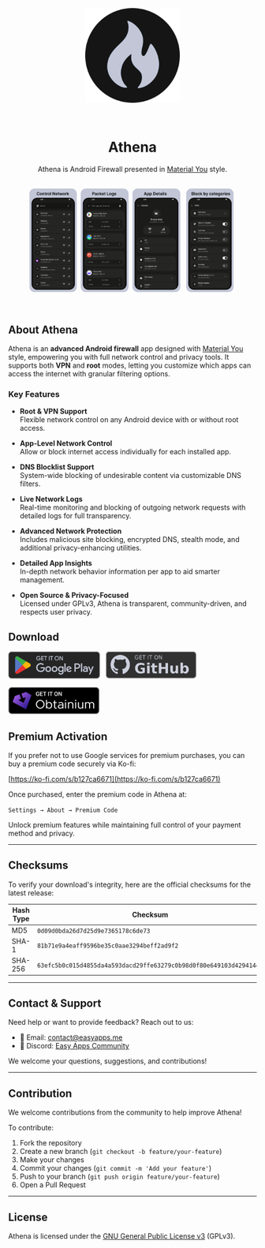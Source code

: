 

<div align="center">
<img width="192" height="192" src="metadata/en-US/images/icon.png" align="center" alt="">
</div>
<br></br>

<div align="center">
    <h1>Athena</h1>
    <p>Athena is Android Firewall presented in <a target="_blank" href="https://m3.material.io/">Material You</a> style.</p>
    <br/>
    <img src="metadata/en-US/images/phoneScreenshots/1.png" width="19.2%" alt="startup" />&nbsp;
    <img src="metadata/en-US/images/phoneScreenshots/2.png" width="19.2%" alt="feeds" />&nbsp;
    <img src="metadata/en-US/images/phoneScreenshots/3.png" width="19.2%" alt="startup" />&nbsp;&nbsp;
    <img src="metadata/en-US/images/phoneScreenshots/4.png" width="19.2%" alt="feeds" />&nbsp;
</div>





&nbsp;

## About Athena

Athena is an <strong>advanced Android firewall</strong> app designed with <a href="https://m3.material.io/" target="_blank" rel="noopener noreferrer">Material You</a> style, empowering you with full network control and privacy tools. It supports both <strong>VPN</strong> and <strong>root</strong> modes, letting you customize which apps can access the internet with granular filtering options.

### Key Features

- **Root & VPN Support**  
  Flexible network control on any Android device with or without root access.  

- **App-Level Network Control**  
  Allow or block internet access individually for each installed app.  

- **DNS Blocklist Support**  
  System-wide blocking of undesirable content via customizable DNS filters.  

- **Live Network Logs**  
  Real-time monitoring and blocking of outgoing network requests with detailed logs for full transparency.  

- **Advanced Network Protection**  
  Includes malicious site blocking, encrypted DNS, stealth mode, and additional privacy-enhancing utilities.  

- **Detailed App Insights**  
  In-depth network behavior information per app to aid smarter management.  

- **Open Source & Privacy-Focused**  
  Licensed under GPLv3, Athena is transparent, community-driven, and respects user privacy.


## Download

[<img src=".github/play_store.png" alt="Get it on Play Store" height="55">](https://play.google.com/store/apps/details?id=com.kin.athena) &nbsp;
[<img src=".github/github.png" alt="Get it on Github" height="55">](https://github.com/Kin69/Athena/releases) &nbsp;

[<img src=".github/obtainium.png" alt="Get it on Obtainium" height="55">](http://apps.obtainium.imranr.dev/redirect.html?r=obtainium://app/%7B%22id%22%3A%22com.kin.athena%22%2C%22url%22%3A%22https%3A%2F%2Fgithub.com%2Fkin-echo%2Fathena%22%2C%22author%22%3A%22kin-echo%22%2C%22name%22%3A%22Athena%22%2C%22preferredApkIndex%22%3A0%2C%22additionalSettings%22%3A%22%7B%5C%22includePrereleases%5C%22%3Afalse%2C%5C%22fallbackToOlderReleases%5C%22%3Atrue%2C%5C%22autoApkFilterByArch%5C%22%3Atrue%2C%5C%22skipUpdateNotifications%5C%22%3Afalse%7D%22%7D)




## Premium Activation

If you prefer not to use Google services for premium purchases, you can buy a premium code securely via Ko-fi:

[https://ko-fi.com/s/b127ca6671](https://ko-fi.com/s/b127ca6671)

Once purchased, enter the premium code in Athena at:

`Settings → About → Premium Code`

Unlock premium features while maintaining full control of your payment method and privacy.

---

## Checksums

To verify your download's integrity, here are the official checksums for the latest release:

| Hash Type | Checksum                                   |
|-----------|--------------------------------------------|
| MD5       | `0d09d0bda26d7d25d9e7365178c6de73`       |
| SHA-1     | `81b71e9a4eaff9596be35c0aae3294beff2ad9f2` |
| SHA-256   | `63efc5b0c015d4855da4a593dacd29ffe63279c0b98d0f80e649103d429414ec` |

---

## Contact & Support

Need help or want to provide feedback? Reach out to us:

- 📧 Email: [contact@easyapps.me](mailto:contact@easyapps.me)  
- 💬 Discord: [Easy Apps Community](https://discord.gg/ZrP4G8z23H)

We welcome your questions, suggestions, and contributions!

---

## Contribution

We welcome contributions from the community to help improve Athena!

To contribute:

1. Fork the repository  
2. Create a new branch (`git checkout -b feature/your-feature`)  
3. Make your changes  
4. Commit your changes (`git commit -m 'Add your feature'`)  
5. Push to your branch (`git push origin feature/your-feature`)  
6. Open a Pull Request

---

## License

Athena is licensed under the [GNU General Public License v3](https://www.gnu.org/licenses/gpl-3.0.html) (GPLv3).

